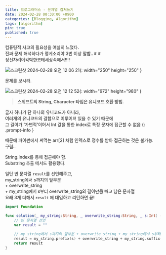 ```yaml
---
title: 프로그래머스 - 문자열 겹쳐쓰기
date: 2024-02-28 00:30:00 +0900
categories: [Blogging, Algorithm]
tags: [algorithm]
pin: true
published: true
---
```


컴퓨팅적 사고의 필요성을 여실히 느꼈다.  
진짜 문제 해석하다가 멍게소리야 3번 이상 말함..ㅎㅎ  
정신차려이각박한코테세상속에서!!!!


![스크린샷 2024-02-28 오전 12 06 21](https://github.com/jinjoocha/Programmers/assets/153695091/9d8d70b9-f924-4e81-bda5-37c9f9a2f5af){: width="250" height="250" }

문제를 보시라.

![스크린샷 2024-02-28 오전 12 12 52](https://github.com/jinjoocha/Programmers/assets/153695091/3acecdd7-b181-4c8b-8875-2af5901bc024){: width="972" height="980" }

> **스위프트의 String, Character 타입은 유니코드 호환 방법.**  
>
글자 하나가 단 하나의 유니코드가 아니라,  
여러개의 유니코드의 결합으로 이루어져 있을 수 있기 때문에  
그 길이가 '가변적'이어서 Int 값을 통한 index로 특정 문자에 접근할 수 없음
{: .prompt-info }  


때문에 파이썬에서 써먹는 arr[2] 처럼 인덱스로 정수를 받아 접근하는 것은 불가능.  
구림..

String.Index를  통해 접근해야 함.  
Substring 추출 메서드 활용했다.  

일단 빈 문자열 ```result```를 선언해주고,  
my_string에서 s까지의 앞부분  
\+ overwrite_string  
\+ my_string에서 s부터 overwrite_string의 길이만큼 빼고 남은 문자열  
요래 3개 더해서 ```result``` 에 대입하고 리턴하면 끝!

```swift
import Foundation

func solution(_ my_string:String, _ overwrite_string:String, _ s:Int) -> String {
    // 빈 문자열 선언
    var result = ""
    
    // my_string에서 s까지의 앞부분 + overwrite_string + my_string에서 s부터 overwrite_string의 길이만큼 빼고 남은 문자열
    result = my_string.prefix(s) + overwrite_string + my_string.suffix(my_string.count - s - overwrite_string.count)
    return result
}
```